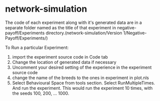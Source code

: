 # network-simulation

The code of each experiment along with it's generated data are in a separate folder named as the title of that experiment in negative-payoff/Experiments directory.(network-simulation/Version 1/Negative-Payoff/Experiments/)

To Run a particular Experiment:

1. import the experiment source code in Code tab
2. Change the location of generated data if necessary 
3. Uncomment your desired setting of the experience in the experiment source code
4. change the name of the breeds to the ones in experiment in plot.nls
5. Select Behavioural Space from tools section. Select RunMultipleTimes. And run the experiment. This would run the experiment 10 times, with the seeds 100, 200, ... 1000.



